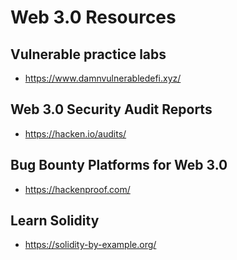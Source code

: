 # Web 3.0 Resources
## Vulnerable practice labs
- https://www.damnvulnerabledefi.xyz/

## Web 3.0 Security Audit Reports
- https://hacken.io/audits/

## Bug Bounty Platforms for Web 3.0
- https://hackenproof.com/

## Learn Solidity
- https://solidity-by-example.org/

